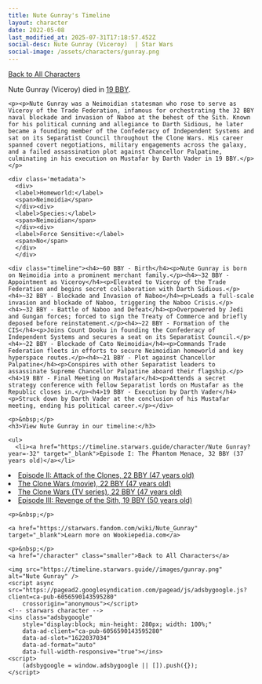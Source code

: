 ```yaml
---
title: Nute Gunray's Timeline
layout: character
date: 2022-05-08
last_modified_at: 2025-07-31T17:18:57.452Z
social-desc: Nute Gunray (Viceroy)  | Star Wars
social-image: /assets/characters/gunray.png
---
```

<a href="/character" class="smaller">Back to All Characters</a>

<div class="character-profile container">
  <div class="col-10">
    <p>
    Nute Gunray (Viceroy)         died in <a href="https://timeline.starwars.guide/character/Nute Gunray?year=-19" target="_blank">19 BBY</a>.    
    </p>

    <p><p>Nute Gunray was a Neimoidian statesman who rose to serve as Viceroy of the Trade Federation, infamous for orchestrating the 32 BBY naval blockade and invasion of Naboo at the behest of the Sith. Known for his political cunning and allegiance to Darth Sidious, he later became a founding member of the Confederacy of Independent Systems and sat on its Separatist Council throughout the Clone Wars. His career spanned covert negotiations, military engagements across the galaxy, and a failed assassination plot against Chancellor Palpatine, culminating in his execution on Mustafar by Darth Vader in 19 BBY.</p></p>
    
    <div class='metadata'>
      <div>
      <label>Homeworld:</label>
      <span>Neimoidia</span>
      </div><div>
      <label>Species:</label>
      <span>Neimoidian</span>
      </div><div>
      <label>Force Sensitive:</label>
      <span>No</span>
      </div>
      </div>

    <div class="timeline"><h4>~60 BBY - Birth</h4><p>Nute Gunray is born on Neimoidia into a prominent merchant family.</p><h4>~32 BBY - Appointment as Viceroy</h4><p>Elevated to Viceroy of the Trade Federation and begins secret collaboration with Darth Sidious.</p><h4>~32 BBY - Blockade and Invasion of Naboo</h4><p>Leads a full-scale invasion and blockade of Naboo, triggering the Naboo Crisis.</p><h4>~32 BBY - Battle of Naboo and Defeat</h4><p>Overpowered by Jedi and Gungan forces; forced to sign the Treaty of Commerce and briefly deposed before reinstatement.</p><h4>~22 BBY - Formation of the CIS</h4><p>Joins Count Dooku in founding the Confederacy of Independent Systems and secures a seat on its Separatist Council.</p><h4>~22 BBY - Blockade of Cato Neimoidia</h4><p>Commands Trade Federation fleets in efforts to secure Neimoidian homeworld and key hyperspace routes.</p><h4>~21 BBY - Plot against Chancellor Palpatine</h4><p>Conspires with other Separatist leaders to assassinate Supreme Chancellor Palpatine aboard their flagship.</p><h4>19 BBY - Final Meeting on Mustafar</h4><p>Attends a secret strategy conference with fellow Separatist lords on Mustafar as the Republic closes in.</p><h4>19 BBY - Execution by Darth Vader</h4><p>Struck down by Darth Vader at the conclusion of his Mustafar meeting, ending his political career.</p></div>
    
    <p>&nbsp;</p>
    <h3>View Nute Gunray in our timeline:</h3>

    <ul>
      <li><a href="https://timeline.starwars.guide/character/Nute Gunray?year=-32" target="_blank">Episode I: The Phantom Menace, 32 BBY (37 years old)</a></li>
  <li><a href="https://timeline.starwars.guide/character/Nute Gunray?year=-22" target="_blank">Episode II: Attack of the Clones, 22 BBY (47 years old)</a></li>
  <li><a href="https://timeline.starwars.guide/character/Nute Gunray?year=-22" target="_blank">The Clone Wars (movie), 22 BBY (47 years old)</a></li>
  <li><a href="https://timeline.starwars.guide/character/Nute Gunray?year=-22" target="_blank">The Clone Wars (TV series), 22 BBY (47 years old)</a></li>
  <li><a href="https://timeline.starwars.guide/character/Nute Gunray?year=-19" target="_blank">Episode III: Revenge of the Sith, 19 BBY (50 years old)</a></li>
    </ul>

    <p>&nbsp;</p>

    <a href="https://starwars.fandom.com/wiki/Nute_Gunray" target="_blank">Learn more on Wookiepedia.com</a>

    <p>&nbsp;</p>
    <a href="/character" class="smaller">Back to All Characters</a>
  </div>
  <div class="character_image col-2">
    
    <img src="https://timeline.starwars.guide//images/gunray.png" alt="Nute Gunray" />
    <script async src="https://pagead2.googlesyndication.com/pagead/js/adsbygoogle.js?client=ca-pub-6056590143595280"
        crossorigin="anonymous"></script>
    <!-- starwars character -->
    <ins class="adsbygoogle"
        style="display:block; min-height: 280px; width: 100%;"
        data-ad-client="ca-pub-6056590143595280"
        data-ad-slot="1622037034"
        data-ad-format="auto"
        data-full-width-responsive="true"></ins>
    <script>
        (adsbygoogle = window.adsbygoogle || []).push({});
    </script>
  </div>
</div>
